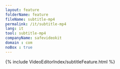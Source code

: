 ```yaml
---
layout: feature
folderName: feature
fileName: subtitle-mp4
permalink: /it/subtitle-mp4
lang: it
tool: subtitle-mp4
companyName: safevideokit
domain : com
noBox : true
---
```


{% include VideoEditorIndex/subtitleFeature.html %}

   
